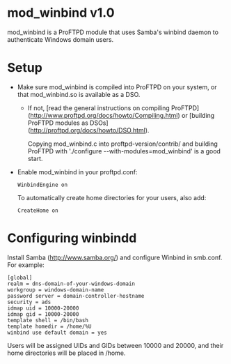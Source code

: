 mod_winbind v1.0
================

mod_winbind is a ProFTPD module that uses Samba's winbind daemon to
authenticate Windows domain users.


Setup
=====

* Make sure mod_winbind is compiled into ProFTPD on your system,
  or that mod_winbind.so is available as a DSO.

  * If not, [read the general instructions on compiling ProFTPD]
    (http://www.proftpd.org/docs/howto/Compiling.html) or
    [building ProFTPD modules as DSOs]
    (http://proftpd.org/docs/howto/DSO.html).

    Copying mod_winbind.c into proftpd-version/contrib/ and building
    ProFTPD with './configure --with-modules=mod_winbind' is a good start.

* Enable mod_winbind in your proftpd.conf:

      WinbindEngine on

  To automatically create home directories for your users, also add:

      CreateHome on


Configuring winbindd
====================

Install Samba (http://www.samba.org/) and configure Winbind in smb.conf.
For example:

    [global]
    realm = dns-domain-of-your-windows-domain
    workgroup = windows-domain-name
    password server = domain-controller-hostname
    security = ads
    idmap uid = 10000-20000
    idmap gid = 10000-20000
    template shell = /bin/bash
    template homedir = /home/%U
    winbind use default domain = yes

Users will be assigned UIDs and GIDs between 10000 and 20000, and their home
directories will be placed in /home.

